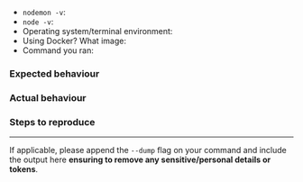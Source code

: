 <!-- 
  when raising an issue please include replies to the following questions, 
  and if you're reporting a bug, please include details on how to replicate
  and **assume** I have no knowledge of how your systems work - that includes
  gulp, grunt, webpack, etc. Thank you so much <3
-->

- `nodemon -v`:
- `node -v`:
- Operating system/terminal environment: 
- Using Docker? What image: 
- Command you ran:


### Expected behaviour


### Actual behaviour


### Steps to reproduce


---

If applicable, please append the `--dump` flag on your command and include the output here **ensuring to remove any sensitive/personal details or tokens**.
